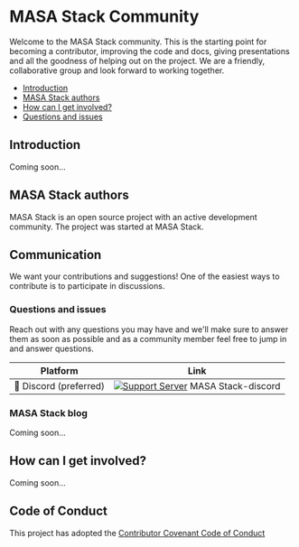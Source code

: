 # MASA Stack Community

Welcome to the MASA Stack community. This is the starting point for becoming a contributor, improving the code and docs, giving presentations and all the goodness of helping out on the project. We are a friendly, collaborative group and look forward to working together.

- [Introduction](https://github.com/masastack/community#introduction)
- [MASA Stack authors](https://github.com/masastack/community#MASA%20Stack-authors)
- [How can I get involved?](https://github.com/masastack/community#how-can-i-get-involved?)
- [Questions and issues](https://github.com/masastack/community#questions-and-issues)

## Introduction

Coming soon...

## MASA Stack authors

MASA Stack is an open source project with an active development community. The project was started at MASA Stack.

## Communication

We want your contributions and suggestions! One of the easiest ways to contribute is to participate in discussions.

### Questions and issues

Reach out with any questions you may have and we'll make sure to answer them as soon as possible and as a community member feel free to jump in and answer questions.

| Platform              | Link                                                         |
| --------------------- | ------------------------------------------------------------ |
| 💬 Discord (preferred) | [![Support Server](https://img.shields.io/discord/908253309335375872.svg?color=7289da&label=TestingMeme&logo=discord&style=flat-square)](https://discord.gg/vpEv3HJ) MASA Stack-discord |

### MASA Stack blog

Coming soon...

## How can I get involved?

Coming soon...

## Code of Conduct

This project has adopted the [Contributor Covenant Code of Conduct](CODE-OF-CONDUCT.md)

